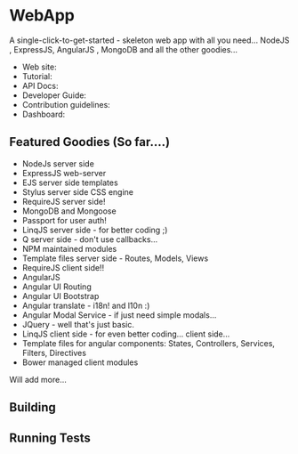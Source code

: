 WebApp 
======

A single-click-to-get-started - skeleton web app with all you need... NodeJS , ExpressJS, AngularJS , MongoDB and all the other goodies...

* Web site: 
* Tutorial: 
* API Docs: 
* Developer Guide: 
* Contribution guidelines: 
* Dashboard: 

Featured Goodies (So far....)
-----------------------------

* NodeJs server side
* ExpressJS web-server
* EJS server side templates
* Stylus server side CSS engine
* RequireJS server side!
* MongoDB and Mongoose
* Passport for user auth!
* LinqJS server side - for better coding ;)
* Q server side - don't use callbacks...
* NPM maintained modules
* Template files server side - Routes, Models, Views
* RequireJS client side!!
* AngularJS
* Angular UI Routing
* Angular UI Bootstrap
* Angular translate - i18n! and l10n :)
* Angular Modal Service - if just need simple modals...
* JQuery - well that's just basic.
* LinqJS client side - for even better coding... client side...
* Template files for angular components: States, Controllers, Services, Filters, Directives
* Bower managed client modules

Will add more...

Building 
---------


Running Tests
-------------
